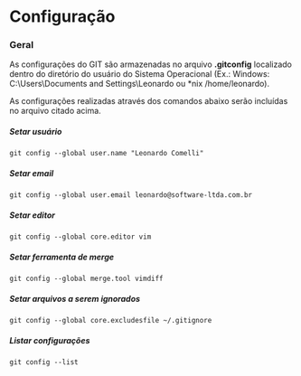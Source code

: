# Configuração

### Geral

As configurações do GIT são armazenadas no arquivo **.gitconfig** localizado dentro do diretório do usuário do Sistema Operacional (Ex.: Windows: C:\Users\Documents and Settings\Leonardo ou *nix /home/leonardo).

As configurações realizadas através dos comandos abaixo serão incluídas no arquivo citado acima.

##### Setar usuário

```GIT
git config --global user.name "Leonardo Comelli"
```

##### Setar email

```GIT
git config --global user.email leonardo@software-ltda.com.br
```

##### Setar editor

```GIT
git config --global core.editor vim
```

##### Setar ferramenta de merge

```GIT
git config --global merge.tool vimdiff
```


##### Setar arquivos a serem ignorados

```GIT
git config --global core.excludesfile ~/.gitignore
```

##### Listar configurações

```GIT
git config --list
```
